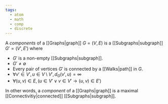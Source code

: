 ```yaml
---
tags:
  - atom
  - math
  - comp
  - discrete
---
```

A *components* of a [[Graphs|graph]] $G = (V,E)$ is a [[Subgraphs|subgraph]] $G' = (V',E')$ where
- $G'$ is a non-empty [[Subgraphs|subgraph]].
- $G' \ne \emptyset$
- Every pair of vertices $G'$ is connected by a [[Walks|path]] in $G$.
- $\forall v' \in V', u \in V \setminus V', d_{G}(v',u) = \infty$
- $\forall (u,v) \in E, \left( u \in V' \lor v \in V' \to (u,v) \in E'  \right)$

In other words, a *component* of a [[Graphs|graph]] is a maximal [[Connectivitiy|connected]] [[Subgraphs|subgraph]].
